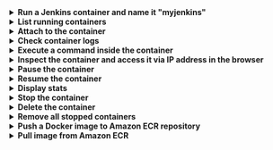 
<details><summary><b>Run a Jenkins container and name it "myjenkins"</b></summary><br>

  ```bash
  $ docker run --name myjenkins -d -p 8080:8080 -v jenkins_data:/var/jenkins_home jenkins/jenkins
  ```
</details>
<details><summary><b>List running containers</b></summary><br>

  ```bash
$ docker ps
```
</details>
<details><summary><b>Attach to the container</b></summary><br>

  ```bash
  $ docker attach myjenkins
```
</details>
<details><summary><b>Check container logs</b></summary><br>

  ```bash
  $ docker logs myjenkins
```
</details>
<details><summary><b>Execute a command inside the container</b></summary><br>

  ```bash

$ docker exec myjenkins ls
  ```
</details>
<details><summary><b>Inspect the container and access it via IP address in the browser</b></summary><br>

  ```bash
  $docker inspect myjenkins
```
</details>
<details><summary><b>Pause the container</b></summary><br>

  ```bash
docker pause myjenkins
  ```
</details>
<details><summary><b>Resume the container</b></summary><br>

  ```bash
  $docker unpause myjenkins
  ```
</details>
<details><summary><b>Display stats</b></summary><br>

  ```bash
$ docker stats myjenkins
  ```
</details>
<details><summary><b>Stop the container</b></summary><br>

 ```bash
$ docker stop myjenkins
  ```
</details>
<details><summary><b>Delete the container</b></summary><br>

  ```bash
$ docker rm myjenkins
  ```
</details>
<details><summary><b>Remove all stopped containers</b></summary><br>

```bash  
$ docker container prune
```
</details>
<details><summary><b>Push a Docker image to Amazon ECR repository</b></summary><br>

```bash
$ aws ecr get-login-password --region <region> | docker login --username AWS --password-stdin <aws_account_id>.dkr.ecr.<region>.amazonaws.com
$ docker images
$ docker tag <image-id> <aws_account_id>.dkr.ecr.<region>.amazonaws.com/my-repository:<tag>
$ docker push <aws_account_id>.dkr.ecr.<region>.amazonaws.com/my-repository:<tag>
```
</details>

<details><summary><b>Pull image from Amazon ECR</b></summary><br>

  ```bash
  $ docker pull <aws_account_id.dkr>.ecr.<region>.amazonaws.com/my-repository:<tag>
  ```
</details>



